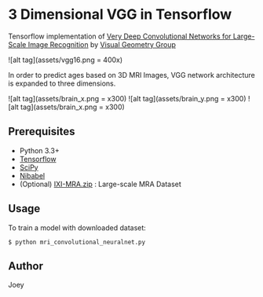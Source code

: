 # 3 Dimensional VGG in Tensorflow

Tensorflow implementation of [Very Deep Convolutional Networks for Large-Scale Image Recognition](https://arxiv.org/abs/1409.1556) by [Visual Geometry Group](http://www.robots.ox.ac.uk/~vgg/) 


![alt tag](assets/vgg16.png = 400x)



In order to predict ages based on 3D MRI Images, VGG network architecture is expanded to three dimensions.

![alt tag](assets/brain_x.png = x300)
![alt tag](assets/brain_y.png = x300)
![alt tag](assets/brain_x.png = x300)


## Prerequisites

- Python 3.3+
- [Tensorflow](https://www.tensorflow.org/)
- [SciPy](http://www.scipy.org/install.html)
- [Nibabel](http://nipy.org/nibabel/)
- (Optional) [IXI-MRA.zip](http://brain-development.org/ixi-dataset/) : Large-scale MRA Dataset


## Usage

To train a model with downloaded dataset:

    $ python mri_convolutional_neuralnet.py 


## Author

Joey
